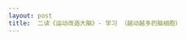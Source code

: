 ```yaml
---
layout: post
title:  二读《运动改造大脑》- 学习 （越动越多的脑细胞）
---
```



<!--stackedit_data:
eyJoaXN0b3J5IjpbLTE2NTk1MDkzNDQsMTgxMjU5NjA0NF19
-->